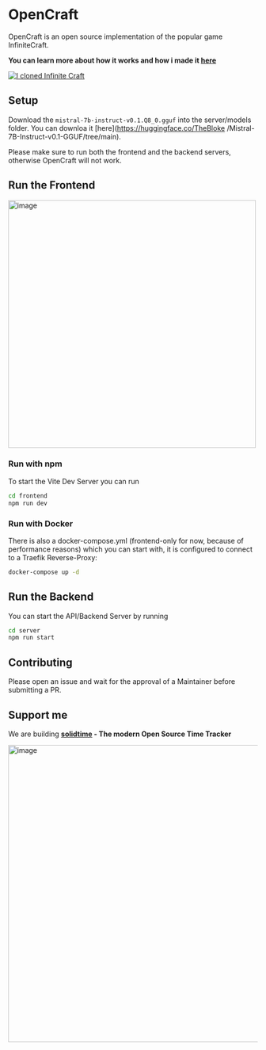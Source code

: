 # OpenCraft

OpenCraft is an open source implementation of the popular game InfiniteCraft. 

**You can learn more about how it works and how i made it [here](http://www.youtube.com/watch?v=aqrPOPq1kP0)**

[![I cloned Infinite Craft](http://img.youtube.com/vi/aqrPOPq1kP0/0.jpg)](http://www.youtube.com/watch?v=aqrPOPq1kP0 'I cloned Infinite Craft')


## Setup

Download the `mistral-7b-instruct-v0.1.Q8_0.gguf` into the server/models folder. You can downloa it [here](https://huggingface.co/TheBloke /Mistral-7B-Instruct-v0.1-GGUF/tree/main).

Please make sure to run both the frontend and the backend servers, otherwise OpenCraft will not work.

## Run the Frontend

<img width="500" alt="image" src="https://github.com/bufferhead-code/opencraft/assets/104107997/af0021f1-506d-4565-b2fd-ec9fa11721d1">

### Run with npm

To start the Vite Dev Server you can run 

```bash
cd frontend
npm run dev
```

### Run with Docker 

There is also a docker-compose.yml (frontend-only for now, because of performance reasons) which you can start with, it is configured to connect to a Traefik Reverse-Proxy: 

```bash
docker-compose up -d
```

## Run the Backend

You can start the API/Backend Server by running

```bash
cd server
npm run start
```

## Contributing

Please open an issue and wait for the approval of a Maintainer before submitting a PR. 

## Support me

We are building **[solidtime](https://www.solidtime.io) - The modern Open Source Time Tracker**

[<img width="600" alt="image" src="https://github.com/bufferhead-code/opencraft/assets/6266887/72437557-7a68-4da1-bcc7-befe808134fc">](https://www.solidtime.io)


